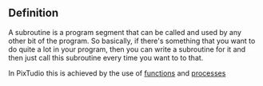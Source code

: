 Definition
----------

A subroutine is a program segment that can be
called and used by any other bit of the
program. So basically, if there's something that you want to do quite a
lot in your program, then you can write a subroutine for it and then
just call this subroutine every time you want to to that.

In PixTudio this is achieved by the use of
[functions](#function) and [processes](#process)


